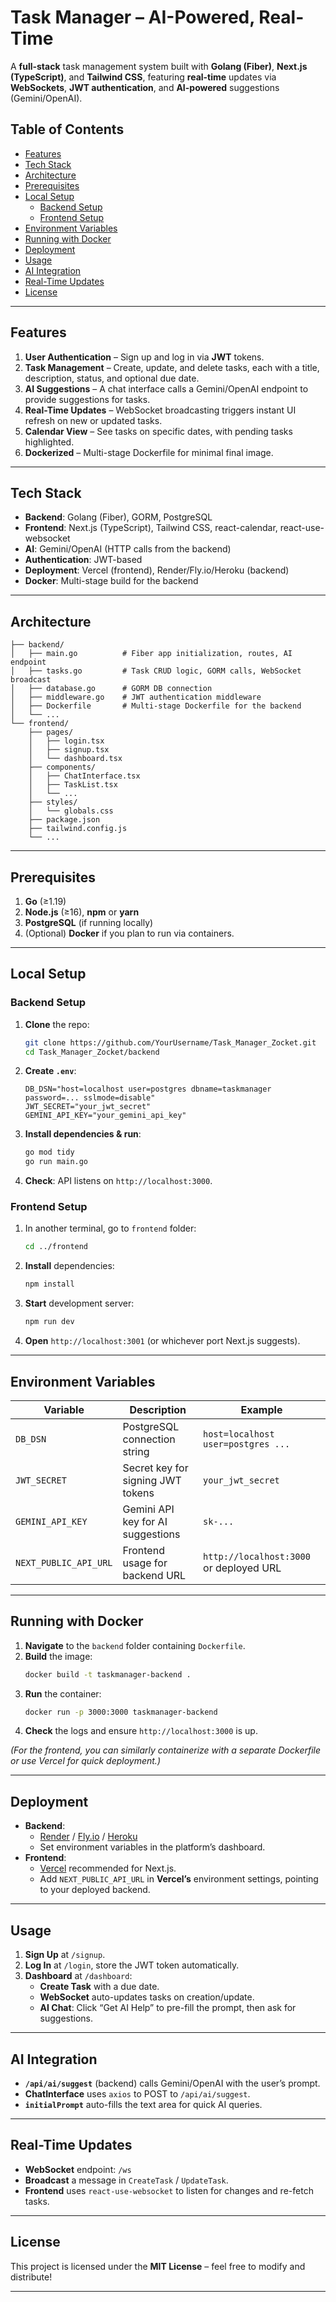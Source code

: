 # Task Manager – AI-Powered, Real-Time

A **full-stack** task management system built with **Golang (Fiber)**, **Next.js (TypeScript)**, and **Tailwind CSS**, featuring **real-time** updates via **WebSockets**, **JWT authentication**, and **AI-powered** suggestions (Gemini/OpenAI).

## Table of Contents
- [Features](#features)
- [Tech Stack](#tech-stack)
- [Architecture](#architecture)
- [Prerequisites](#prerequisites)
- [Local Setup](#local-setup)
  - [Backend Setup](#backend-setup)
  - [Frontend Setup](#frontend-setup)
- [Environment Variables](#environment-variables)
- [Running with Docker](#running-with-docker)
- [Deployment](#deployment)
- [Usage](#usage)
- [AI Integration](#ai-integration)
- [Real-Time Updates](#real-time-updates)
- [License](#license)

---

## Features
1. **User Authentication** – Sign up and log in via **JWT** tokens.  
2. **Task Management** – Create, update, and delete tasks, each with a title, description, status, and optional due date.  
3. **AI Suggestions** – A chat interface calls a Gemini/OpenAI endpoint to provide suggestions for tasks.  
4. **Real-Time Updates** – WebSocket broadcasting triggers instant UI refresh on new or updated tasks.  
5. **Calendar View** – See tasks on specific dates, with pending tasks highlighted.  
6. **Dockerized** – Multi-stage Dockerfile for minimal final image.

---

## Tech Stack
- **Backend**: Golang (Fiber), GORM, PostgreSQL  
- **Frontend**: Next.js (TypeScript), Tailwind CSS, react-calendar, react-use-websocket  
- **AI**: Gemini/OpenAI (HTTP calls from the backend)  
- **Authentication**: JWT-based  
- **Deployment**: Vercel (frontend), Render/Fly.io/Heroku (backend)  
- **Docker**: Multi-stage build for the backend

---

## Architecture
```
├── backend/
│   ├── main.go          # Fiber app initialization, routes, AI endpoint
│   ├── tasks.go         # Task CRUD logic, GORM calls, WebSocket broadcast
│   ├── database.go      # GORM DB connection
│   ├── middleware.go    # JWT authentication middleware
│   ├── Dockerfile       # Multi-stage Dockerfile for the backend
│   └── ...
└── frontend/
    ├── pages/
    │   ├── login.tsx
    │   ├── signup.tsx
    │   └── dashboard.tsx
    ├── components/
    │   ├── ChatInterface.tsx
    │   ├── TaskList.tsx
    │   └── ...
    ├── styles/
    │   └── globals.css
    ├── package.json
    ├── tailwind.config.js
    └── ...
```

---

## Prerequisites
1. **Go** (≥1.19)  
2. **Node.js** (≥16), **npm** or **yarn**  
3. **PostgreSQL** (if running locally)  
4. (Optional) **Docker** if you plan to run via containers.

---

## Local Setup

### Backend Setup
1. **Clone** the repo:
   ```bash
   git clone https://github.com/YourUsername/Task_Manager_Zocket.git
   cd Task_Manager_Zocket/backend
   ```
2. **Create `.env`**:
   ```env
   DB_DSN="host=localhost user=postgres dbname=taskmanager password=... sslmode=disable"
   JWT_SECRET="your_jwt_secret"
   GEMINI_API_KEY="your_gemini_api_key"
   ```
3. **Install dependencies & run**:
   ```bash
   go mod tidy
   go run main.go
   ```
4. **Check**: API listens on `http://localhost:3000`.

### Frontend Setup
1. In another terminal, go to `frontend` folder:
   ```bash
   cd ../frontend
   ```
2. **Install** dependencies:
   ```bash
   npm install
   ```
3. **Start** development server:
   ```bash
   npm run dev
   ```
4. **Open** `http://localhost:3001` (or whichever port Next.js suggests).

---

## Environment Variables
| Variable           | Description                          | Example                                 |
|--------------------|--------------------------------------|-----------------------------------------|
| `DB_DSN`           | PostgreSQL connection string         | `host=localhost user=postgres ...`      |
| `JWT_SECRET`       | Secret key for signing JWT tokens    | `your_jwt_secret`                       |
| `GEMINI_API_KEY`   | Gemini API key for AI suggestions    | `sk-...`                                |
| `NEXT_PUBLIC_API_URL` | Frontend usage for backend URL   | `http://localhost:3000` or deployed URL |

---

## Running with Docker
1. **Navigate** to the `backend` folder containing `Dockerfile`.
2. **Build** the image:
   ```bash
   docker build -t taskmanager-backend .
   ```
3. **Run** the container:
   ```bash
   docker run -p 3000:3000 taskmanager-backend
   ```
4. **Check** the logs and ensure `http://localhost:3000` is up.

*(For the frontend, you can similarly containerize with a separate Dockerfile or use Vercel for quick deployment.)*

---

## Deployment
- **Backend**:  
  - [Render](https://render.com/) / [Fly.io](https://fly.io/) / [Heroku](https://heroku.com/)  
  - Set environment variables in the platform’s dashboard.  
- **Frontend**:  
  - [Vercel](https://vercel.com/) recommended for Next.js.  
  - Add `NEXT_PUBLIC_API_URL` in **Vercel’s** environment settings, pointing to your deployed backend.

---

## Usage
1. **Sign Up** at `/signup`.
2. **Log In** at `/login`, store the JWT token automatically.
3. **Dashboard** at `/dashboard`:
   - **Create Task** with a due date.
   - **WebSocket** auto-updates tasks on creation/update.
   - **AI Chat**: Click “Get AI Help” to pre-fill the prompt, then ask for suggestions.

---

## AI Integration
- **`/api/ai/suggest`** (backend) calls Gemini/OpenAI with the user’s prompt.
- **ChatInterface** uses `axios` to POST to `/api/ai/suggest`.
- **`initialPrompt`** auto-fills the text area for quick AI queries.

---

## Real-Time Updates
- **WebSocket** endpoint: `/ws`
- **Broadcast** a message in `CreateTask` / `UpdateTask`.
- **Frontend** uses `react-use-websocket` to listen for changes and re-fetch tasks.

---

## License
This project is licensed under the **MIT License** – feel free to modify and distribute!

---

